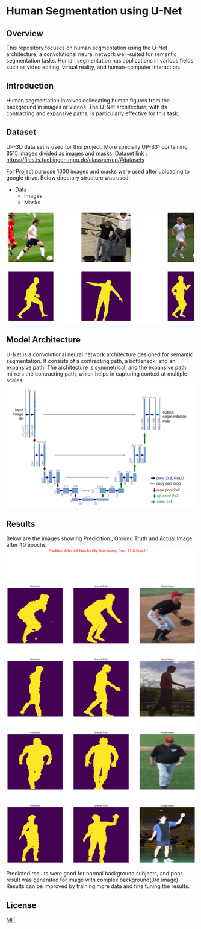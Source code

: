 
# Human Segmentation using U-Net

## Overview
This repository focuses on human segmentation using the U-Net architecture, a convolutional neural network well-suited for semantic segmentation tasks. Human segmentation has applications in various fields, such as video editing, virtual reality, and human-computer interaction.


## Introduction
Human segmentation involves delineating human figures from the background in images or videos. The U-Net architecture, with its contracting and expansive paths, is particularly effective for this task.



## Dataset
UP-3D data set is used for this project. More specially UP-S31 containing 8515 images divided as images and masks.
Dataset link : https://files.is.tuebingen.mpg.de/classner/up/#datasets

For Project purpose 1000 images and masks were used after uploading to google drive. Below directory structure was used:

- Data 
    - Images
    - Masks

 ![Unknown](https://github.com/gauravsharma30/Segmentation/blob/main/image/image%20and%20mask.png)



## Model Architecture
U-Net is a convolutional neural network architecture designed for semantic segmentation. It consists of a contracting path, a bottleneck, and an expansive path. The architecture is symmetrical, and the expansive path mirrors the contracting path, which helps in capturing context at multiple scales.
![image](https://github.com/gauravsharma30/Segmentation/blob/main/image/unet.png)

## Results
Below are the images showing Predicition , Ground Truth and Actual Image after 40 epochs
![image](https://github.com/gauravsharma30/Segmentation/blob/main/image/result%20after%2040%20epoch.png)

Predicted results were good for normal background subjects, and poor result was generated for image with complex background(3rd image). Results can be improved by training more data and fine tuning the results.


## License
[MIT](https://choosealicense.com/licenses/mit/)

